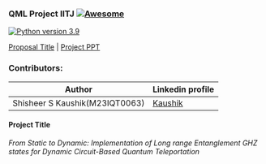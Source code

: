 ### QML Project IITJ [![Awesome](https://cdn.rawgit.com/sindresorhus/awesome/d7305f38d29fed78fa85652e3a63e154dd8e8829/media/badge.svg)](https://github.com/sindresorhus/awesome)

[![Python version 3.9](https://img.shields.io/badge/python-v3.9-brightgreen)](https://docs.python.org/3/whatsnew/3.9.html)

[Proposal Title](#project-title) | [Project PPT](Implementation/project-ppt.pdf)

### Contributors:

| Author           | Linkedin profile                                 |
|------------------|-------------------------------------------------|
| Shisheer S Kaushik(M23IQT0063) | [Kaushik](https://www.linkedin.com/in/shisheerkaushik24/) | 
                                                      
#### Project Title

*From Static to Dynamic: Implementation of Long range Entanglement GHZ states for Dynamic Circuit-Based Quantum Teleportation*
